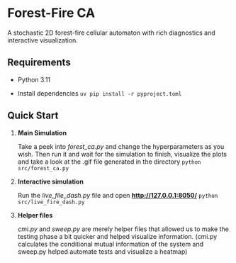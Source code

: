 # Forest-Fire CA

A stochastic 2D forest-fire cellular automaton with rich diagnostics and interactive visualization.

## Requirements

- Python 3.11

- Install dependencies
```uv pip install -r pyproject.toml```

## Quick Start

1. **Main Simulation**

    Take a peek into _forest_ca.py_ and change the hyperparameters as you wish. Then run it and wait for the simulation to finish, visualize the plots and take a look at the .gif file generated in the directory
```python src/forest_ca.py```

2. **Interactive simulation**

    Run the _live_file_dash.py_ file and open **http://127.0.0.1:8050/**
```python src/live_fire_dash.py```

3. **Helper files**

    _cmi.py_ and _sweep.py_ are merely helper files that allowed us to make the testing phase a bit quicker and helped visualize information. (cmi.py calculates the conditional mutual information of the system and sweep.py helped automate tests and visualize a heatmap)
